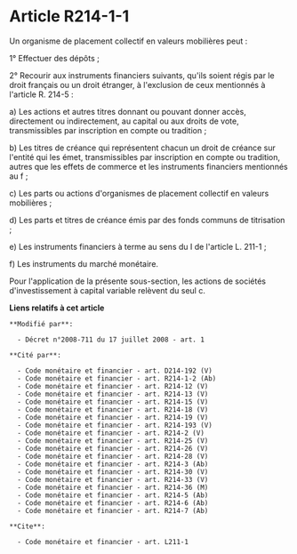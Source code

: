 # Article R214-1-1

Un organisme de placement collectif en valeurs mobilières peut : 

1° Effectuer des dépôts ; 

2° Recourir aux instruments financiers suivants, qu'ils soient régis par le droit français ou un droit étranger, à
l'exclusion de ceux mentionnés à l'article R. 214-5 : 

a) Les actions et autres titres donnant ou pouvant donner accès, directement ou indirectement, au capital ou aux droits de
vote, transmissibles par inscription en compte ou tradition ; 

b) Les titres de créance qui représentent chacun un droit de créance sur l'entité qui les émet, transmissibles par
inscription en compte ou tradition, autres que les effets de commerce et les instruments financiers mentionnés au f ; 

c) Les parts ou actions d'organismes de placement collectif en valeurs mobilières ; 

d) Les parts et titres de créance émis par des fonds communs de titrisation ; 

e) Les instruments financiers à terme au sens du I de l'article L. 211-1 ; 

f) Les instruments du marché monétaire. 

Pour l'application de la présente sous-section, les actions de sociétés d'investissement à capital variable relèvent du seul
c.

**Liens relatifs à cet article**

	**Modifié par**:

	  - Décret n°2008-711 du 17 juillet 2008 - art. 1

	**Cité par**:

	  - Code monétaire et financier - art. D214-192 (V)
	  - Code monétaire et financier - art. R214-1-2 (Ab)
	  - Code monétaire et financier - art. R214-12 (V)
	  - Code monétaire et financier - art. R214-13 (V)
	  - Code monétaire et financier - art. R214-15 (V)
	  - Code monétaire et financier - art. R214-18 (V)
	  - Code monétaire et financier - art. R214-19 (V)
	  - Code monétaire et financier - art. R214-193 (V)
	  - Code monétaire et financier - art. R214-2 (V)
	  - Code monétaire et financier - art. R214-25 (V)
	  - Code monétaire et financier - art. R214-26 (V)
	  - Code monétaire et financier - art. R214-28 (V)
	  - Code monétaire et financier - art. R214-3 (Ab)
	  - Code monétaire et financier - art. R214-30 (V)
	  - Code monétaire et financier - art. R214-33 (V)
	  - Code monétaire et financier - art. R214-36 (M)
	  - Code monétaire et financier - art. R214-5 (Ab)
	  - Code monétaire et financier - art. R214-6 (Ab)
	  - Code monétaire et financier - art. R214-7 (Ab)

	**Cite**:

	  - Code monétaire et financier - art. L211-1
